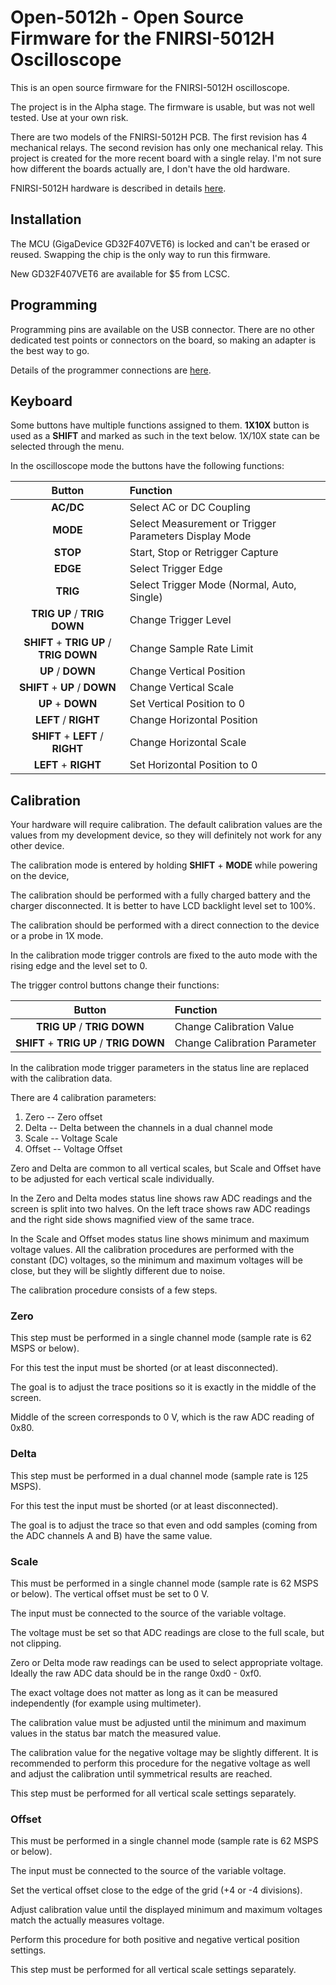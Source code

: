 # Open-5012h - Open Source Firmware for the FNIRSI-5012H Oscilloscope

This is an open source firmware for the FNIRSI-5012H oscilloscope.

The project is in the Alpha stage. The firmware is usable, but was not well tested.
Use at your own risk.

There are two models of the FNIRSI-5012H PCB. The first revision has 4 mechanical
relays. The second revision has only one mechanical relay. This project is created
for the more recent board with a single relay. I'm not sure how different the boards
actually are, I don't have the old hardware.

FNIRSI-5012H hardware is described in details [here](doc/Hardware.md).

## Installation

The MCU (GigaDevice GD32F407VET6) is locked and can't be erased or reused.
Swapping the chip is the only way to run this firmware.

New GD32F407VET6 are available for $5 from LCSC.

## Programming

Programming pins are available on the USB connector. There are no other dedicated
test points or connectors on the board, so making an adapter is the best way to go.

Details of the programmer connections are [here](doc/Programming.md).

## Keyboard

Some buttons have multiple functions assigned to them. **1X10X** button is used
as a **SHIFT** and marked as such in the text below. 1X/10X state can be selected
through the menu.

In the oscilloscope mode the buttons have the following functions:

| Button | Function |
|:---:|:---|
| **AC/DC** | Select AC or DC Coupling |
| **MODE** | Select Measurement or Trigger Parameters Display Mode |
| **STOP** | Start, Stop or Retrigger Capture |
| **EDGE** | Select Trigger Edge |
| **TRIG** | Select Trigger Mode (Normal, Auto, Single) |
| **TRIG UP** / **TRIG DOWN** | Change Trigger Level |
| **SHIFT** + **TRIG UP** / **TRIG DOWN** | Change Sample Rate Limit |
| **UP** / **DOWN** | Change Vertical Position |
| **SHIFT** + **UP** / **DOWN** | Change Vertical Scale |
| **UP** + **DOWN** | Set Vertical Position to 0 |
| **LEFT** / **RIGHT** | Change Horizontal Position |
| **SHIFT** + **LEFT** / **RIGHT** | Change Horizontal Scale |
| **LEFT** + **RIGHT** | Set Horizontal Position to 0 |

## Calibration

Your hardware will require calibration. The default calibration values are
the values from my development device, so they will definitely not work for
any other device.

The calibration mode is entered by holding **SHIFT** + **MODE** while powering on
the device,

The calibration should be performed with a fully charged battery and
the charger disconnected. It is better to have LCD backlight level set to 100%.

The calibration should be performed with a direct connection to the device or
a probe in 1X mode.

In the calibration mode trigger controls are fixed to the auto mode with
the rising edge and the level set to 0.

The trigger control buttons change their functions:

| Button | Function |
|:---:|:---|
| **TRIG UP** / **TRIG DOWN** | Change Calibration Value |
| **SHIFT** + **TRIG UP** / **TRIG DOWN** | Change Calibration Parameter |

In the calibration mode trigger parameters in the status line are replaced
with the calibration data.

There are 4 calibration parameters:
1. Zero -- Zero offset
2. Delta -- Delta between the channels in a dual channel mode
3. Scale -- Voltage Scale
4. Offset -- Voltage Offset

Zero and Delta are common to all vertical scales, but Scale and Offset
have to be adjusted for each vertical scale individually.

In the Zero and Delta modes status line shows raw ADC readings and
the screen is split into two halves. On the left trace shows raw ADC
readings and the right side shows magnified view of the same trace.

In the Scale and Offset modes status line shows minimum and maximum voltage
values. All the calibration procedures are performed with the constant (DC)
voltages, so the minimum and maximum voltages will be close, but they will
be slightly different due to noise.

The calibration procedure consists of a few steps.

### Zero

This step must be performed in a single channel mode (sample rate is 62 MSPS or below).

For this test the input must be shorted (or at least disconnected).

The goal is to adjust the trace positions so it is exactly in the middle of the screen.

Middle of the screen corresponds to 0 V, which is the raw ADC reading of 0x80.

### Delta

This step must be performed in a dual channel mode (sample rate is 125 MSPS).

For this test the input must be shorted (or at least disconnected).

The goal is to adjust the trace so that even and odd samples (coming from the ADC
channels A and B) have the same value.

### Scale

This must be performed in a single channel mode (sample rate is 62 MSPS or below).
The vertical offset must be set to 0 V.

The input must be connected to the source of the variable voltage.

The voltage must be set so that ADC readings are close to the full scale,
but not clipping.

Zero or Delta mode raw readings can be used to select appropriate voltage.
Ideally the raw ADC data should be in the range 0xd0 - 0xf0.

The exact voltage does not matter as long as it can be measured independently
(for example using multimeter).

The calibration value must be adjusted until the minimum and maximum values
in the status bar match the measured value.

The calibration value for the negative voltage may be slightly different.
It is recommended to perform this procedure for the negative voltage as well
and adjust the calibration until symmetrical results are reached.

This step must be performed for all vertical scale settings separately.

### Offset

This must be performed in a single channel mode (sample rate is 62 MSPS or below).

The input must be connected to the source of the variable voltage.

Set the vertical offset close to the edge of the grid (+4 or -4 divisions).

Adjust calibration value until the displayed minimum and maximum voltages
match the actually measures voltage.

Perform this procedure for both positive and negative vertical position settings.

This step must be performed for all vertical scale settings separately.


